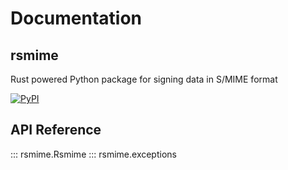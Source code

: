 # Documentation

## rsmime

Rust powered Python package for signing data in S/MIME format

<a href="https://pypi.org/project/rsmime/">![PyPI](https://img.shields.io/pypi/v/rsmime?color=gr&style=for-the-badge)</a>

## API Reference

::: rsmime.Rsmime
::: rsmime.exceptions
